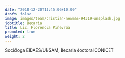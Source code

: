 ```yaml
---
date: "2018-12-20T13:45:06+10:00"
draft: false
image: images/team/cristian-newman-94319-unsplash.jpg
jobtitle: Becaria
title: Lic. Florencia Piñeyrúa
promoted: true
weight: 2
---
```


Socióloga EIDAES/UNSAM, Becaria doctoral CONICET